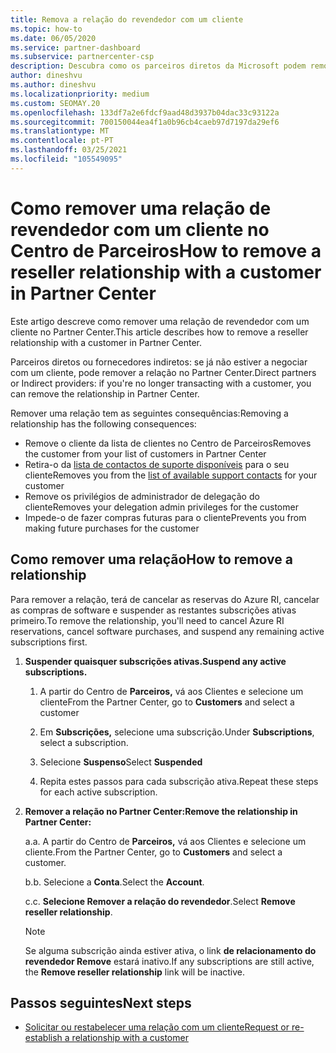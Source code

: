 ```yaml
---
title: Remova a relação do revendedor com um cliente
ms.topic: how-to
ms.date: 06/05/2020
ms.service: partner-dashboard
ms.subservice: partnercenter-csp
description: Descubra como os parceiros diretos da Microsoft podem remover os clientes da sua lista, remover privilégios de administração delegados e parar de apoiar ou comprar para um cliente.
author: dineshvu
ms.author: dineshvu
ms.localizationpriority: medium
ms.custom: SEOMAY.20
ms.openlocfilehash: 133df7a2e6fdcf9aad48d3937b04dac33c93122a
ms.sourcegitcommit: 700150044ea4f1a0b96cb4caeb97d7197da29ef6
ms.translationtype: MT
ms.contentlocale: pt-PT
ms.lasthandoff: 03/25/2021
ms.locfileid: "105549095"
---
```

# <a name="how-to-remove-a-reseller-relationship-with-a-customer-in-partner-center"></a><span data-ttu-id="4bb74-103">Como remover uma relação de revendedor com um cliente no Centro de Parceiros</span><span class="sxs-lookup"><span data-stu-id="4bb74-103">How to remove a reseller relationship with a customer in Partner Center</span></span>

<span data-ttu-id="4bb74-104">Este artigo descreve como remover uma relação de revendedor com um cliente no Partner Center.</span><span class="sxs-lookup"><span data-stu-id="4bb74-104">This article describes how to remove a reseller relationship with a customer in Partner Center.</span></span>

<span data-ttu-id="4bb74-105">Parceiros diretos ou fornecedores indiretos: se já não estiver a negociar com um cliente, pode remover a relação no Partner Center.</span><span class="sxs-lookup"><span data-stu-id="4bb74-105">Direct partners or Indirect providers: if you're no longer transacting with a customer, you can remove the relationship in Partner Center.</span></span>

<span data-ttu-id="4bb74-106">Remover uma relação tem as seguintes consequências:</span><span class="sxs-lookup"><span data-stu-id="4bb74-106">Removing a relationship has the following consequences:</span></span>

- <span data-ttu-id="4bb74-107">Remove o cliente da lista de clientes no Centro de Parceiros</span><span class="sxs-lookup"><span data-stu-id="4bb74-107">Removes the customer from your list of customers in Partner Center</span></span>
- <span data-ttu-id="4bb74-108">Retira-o da [lista de contactos de suporte disponíveis](assign-support-contacts.md) para o seu cliente</span><span class="sxs-lookup"><span data-stu-id="4bb74-108">Removes you from the [list of available support contacts](assign-support-contacts.md) for your customer</span></span>
- <span data-ttu-id="4bb74-109">Remove os privilégios de administrador de delegação do cliente</span><span class="sxs-lookup"><span data-stu-id="4bb74-109">Removes your delegation admin privileges for the customer</span></span>
- <span data-ttu-id="4bb74-110">Impede-o de fazer compras futuras para o cliente</span><span class="sxs-lookup"><span data-stu-id="4bb74-110">Prevents you from making future purchases for the customer</span></span>

## <a name="how-to-remove-a-relationship"></a><span data-ttu-id="4bb74-111">Como remover uma relação</span><span class="sxs-lookup"><span data-stu-id="4bb74-111">How to remove a relationship</span></span>

<span data-ttu-id="4bb74-112">Para remover a relação, terá de cancelar as reservas do Azure RI, cancelar as compras de software e suspender as restantes subscrições ativas primeiro.</span><span class="sxs-lookup"><span data-stu-id="4bb74-112">To remove the relationship, you'll need to cancel Azure RI reservations, cancel software purchases, and suspend any remaining active subscriptions first.</span></span>

1. <span data-ttu-id="4bb74-113">**Suspender quaisquer subscrições ativas.**</span><span class="sxs-lookup"><span data-stu-id="4bb74-113">**Suspend any active subscriptions.**</span></span>

   1. <span data-ttu-id="4bb74-114">A partir do Centro de **Parceiros,** vá aos Clientes e selecione um cliente</span><span class="sxs-lookup"><span data-stu-id="4bb74-114">From the Partner Center, go to **Customers** and select a customer</span></span>

   2. <span data-ttu-id="4bb74-115">Em **Subscrições,** selecione uma subscrição.</span><span class="sxs-lookup"><span data-stu-id="4bb74-115">Under **Subscriptions**, select a subscription.</span></span>

   3. <span data-ttu-id="4bb74-116">Selecione **Suspenso**</span><span class="sxs-lookup"><span data-stu-id="4bb74-116">Select **Suspended**</span></span>

   4. <span data-ttu-id="4bb74-117">Repita estes passos para cada subscrição ativa.</span><span class="sxs-lookup"><span data-stu-id="4bb74-117">Repeat these steps for each active subscription.</span></span>

2. <span data-ttu-id="4bb74-118">**Remover a relação no Partner Center:**</span><span class="sxs-lookup"><span data-stu-id="4bb74-118">**Remove the relationship in Partner Center:**</span></span>

   <span data-ttu-id="4bb74-119">a.</span><span class="sxs-lookup"><span data-stu-id="4bb74-119">a.</span></span> <span data-ttu-id="4bb74-120">A partir do Centro de **Parceiros,** vá aos Clientes e selecione um cliente.</span><span class="sxs-lookup"><span data-stu-id="4bb74-120">From the Partner Center, go to **Customers** and select a customer.</span></span>

   <span data-ttu-id="4bb74-121">b.</span><span class="sxs-lookup"><span data-stu-id="4bb74-121">b.</span></span> <span data-ttu-id="4bb74-122">Selecione a **Conta**.</span><span class="sxs-lookup"><span data-stu-id="4bb74-122">Select the **Account**.</span></span>

   <span data-ttu-id="4bb74-123">c.</span><span class="sxs-lookup"><span data-stu-id="4bb74-123">c.</span></span> <span data-ttu-id="4bb74-124">**Selecione Remover a relação do revendedor**.</span><span class="sxs-lookup"><span data-stu-id="4bb74-124">Select **Remove reseller relationship**.</span></span>

   > [!NOTE]
   > <span data-ttu-id="4bb74-125">Se alguma subscrição ainda estiver ativa, o link **de relacionamento do revendedor Remove** estará inativo.</span><span class="sxs-lookup"><span data-stu-id="4bb74-125">If any subscriptions are still active, the **Remove reseller relationship** link will be inactive.</span></span>

## <a name="next-steps"></a><span data-ttu-id="4bb74-126">Passos seguintes</span><span class="sxs-lookup"><span data-stu-id="4bb74-126">Next steps</span></span>

- [<span data-ttu-id="4bb74-127">Solicitar ou restabelecer uma relação com um cliente</span><span class="sxs-lookup"><span data-stu-id="4bb74-127">Request or re-establish a relationship with a customer</span></span>](request-a-relationship-with-a-customer.md)
